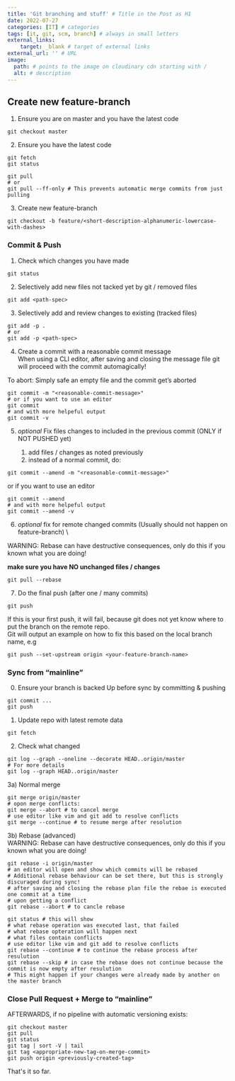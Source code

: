 ```yaml
---
title: 'Git branching and stuff' # Title in the Post as H1
date: 2022-07-27
categories: [IT] # categories
tags: [it, git, scm, branch] # always in small letters
external_links:
    target: _blank # target of external links
external_url: '' # URL
image:
  path: # points to the image on cloudinary cdn starting with /
  alt: # description 
---
```

## Create new feature-branch
1) Ensure you are on master and you have the latest code
```
git checkout master
```
2) Ensure you have the latest code
```
git fetch
git status
```
```
git pull
# or
git pull --ff-only # This prevents automatic merge commits from just pulling
```
3) Create new feature-branch
```
git checkout -b feature/<short-description-alphanumeric-lowercase-with-dashes>
```
### Commit & Push
1) Check which changes you have made
```
git status
```
2) Selectively add new files not tacked yet by git / removed files
```
git add <path-spec>
```
3) Selectively add and review changes to existing (tracked files)
```
git add -p .
# or
git add -p <path-spec>
```
4) Create a commit with a reasonable commit message \
When using a CLI editor, after saving and closing the message file git will proceed with the commit automagically!

To abort: Simply safe an empty file and the commit get’s aborted
```
git commit -m "<reasonable-commit-message>"
# or if you want to use an editor
git commit
# and with more helpeful output
git commit -v
```
5) *optional* Fix files changes to included in the previous commit (ONLY if NOT PUSHED yet)

    1. add files / changes as noted previously
    2. instead of a normal commit, do:

```
git commit --amend -m "<reasonable-commit-message>"
```
or if you want to use an editor
```
git commit --amend
# and with more helpeful output
git commit --amend -v
```
6) *optional* fix for remote changed commits (Usually should not happen on feature-branch) \

WARNING: Rebase can have destructive consequences, only do this if you known what you are doing!

**make sure you have NO unchanged files / changes**
```
git pull --rebase
```
7) Do the final push (after one / many commits)
```
git push
```
If this is your first push, it will fail, because git does not yet know where to put the branch
on the remote repo. \
Git will output an example on how to fix this based on the local branch name, e.g
```
git push --set-upstream origin <your-feature-branch-name>
```
### Sync from “mainline”
0) Ensure your branch is backed Up before sync by committing & pushing
```
git commit ...
git push
```
1) Update repo with latest remote data
```
git fetch
```
2) Check what changed
```
git log --graph --oneline --decorate HEAD..origin/master
# For more details
git log --graph HEAD..origin/master
```
3a) Normal merge
```
git merge origin/master
# opon merge conflicts:
git merge --abort # to cancel merge
# use editor like vim and git add to resolve conflicts
git merge --continue # to resume merge after resolution
```
3b) Rebase (advanced) \
WARNING: Rebase can have destructive consequences, only do this if you known what you are doing!
```
git rebase -i origin/master
# an editor will open and show which commits will be rebased
# Additional rebase behaviour can be set there, but this is strongly discuraged during sync!
# after saving and closing the rebase plan file the rebae is executed one commit at a time
# upon getting a conflict
git rebase --abort # to cancle rebase
```
```
git status # this will show 
# what rebase operation was executed last, that failed
# what rebase opteration will happen next
# what files contain conflicts
# use editor like vim and git add to resolve conflicts
git rebase --continue # to continue the rebase process after resulution
git rebase --skip # in case the rebase does not continue because the commit is now empty after resulution
# This might happen if your changes were already made by another on the master branch
```
### Close Pull Request + Merge to “mainline”
AFTERWARDS, if no pipeline with automatic versioning exists:
```
git checkout master
git pull
git status
git tag | sort -V | tail
git tag <appropriate-new-tag-on-merge-commit>
git push origin <previously-created-tag>
```

That's it so far. 